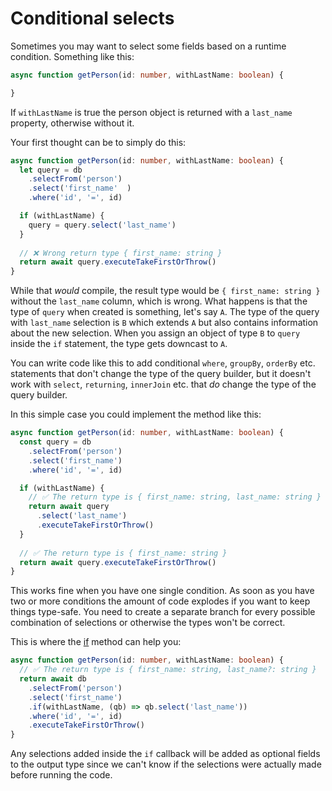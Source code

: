 # Conditional selects

Sometimes you may want to select some fields based on a runtime condition.
Something like this:

```ts
async function getPerson(id: number, withLastName: boolean) {

}
```

If `withLastName` is true the person object is returned with a `last_name` 
property, otherwise without it. 

Your first thought can be to simply do this:

```ts
async function getPerson(id: number, withLastName: boolean) {
  let query = db
    .selectFrom('person')
    .select('first_name'  )
    .where('id', '=', id)

  if (withLastName) {
    query = query.select('last_name')
  }
  
  // ❌ Wrong return type { first_name: string }
  return await query.executeTakeFirstOrThrow()
}
```

While that _would_ compile, the result type would be `{ first_name: string }`
without the `last_name` column, which is wrong. What happens is that the type
of `query` when created is something, let's say `A`. The type of the query
with `last_name` selection is `B` which extends `A` but also contains information
about the new selection. When you assign an object of type `B` to `query` inside
the `if` statement, the type gets downcast to `A`.

You can write code like this to add conditional `where`, `groupBy`, `orderBy` etc.
statements that don't change the type of the query builder, but it doesn't work
with `select`, `returning`, `innerJoin` etc. that _do_ change the type of the
query builder.

In this simple case you could implement the method like this:

```ts
async function getPerson(id: number, withLastName: boolean) {
  const query = db
    .selectFrom('person')
    .select('first_name')
    .where('id', '=', id)

  if (withLastName) {
    // ✅ The return type is { first_name: string, last_name: string }
    return await query
      .select('last_name')
      .executeTakeFirstOrThrow()
  }
  
  // ✅ The return type is { first_name: string }
  return await query.executeTakeFirstOrThrow()
}
```

This works fine when you have one single condition. As soon as you have two or more
conditions the amount of code explodes if you want to keep things type-safe. You need 
to create a separate branch for every possible combination of selections or otherwise
the types won't be correct.

This is where the [if](https://koskimas.github.io/kysely/classes/SelectQueryBuilder.html#if)
method can help you:

```ts
async function getPerson(id: number, withLastName: boolean) {
  // ✅ The return type is { first_name: string, last_name?: string }
  return await db
    .selectFrom('person')
    .select('first_name')
    .if(withLastName, (qb) => qb.select('last_name'))
    .where('id', '=', id)
    .executeTakeFirstOrThrow()
}
```

Any selections added inside the `if` callback will be added as optional fields to the
output type since we can't know if the selections were actually made before running
the code.